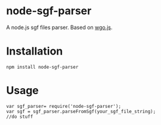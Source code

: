 node-sgf-parser
===============

A node.js sgf files parser.
Based on [wgo.js](https://github.com/waltheri/wgo.js).

Installation
============
```
npm install node-sgf-parser
```

Usage
=====
```
var sgf_parser= require('node-sgf-parser');
var sgf = sgf_parser.parseFromSgf(your_sgf_file_string); 
//do stuff
```
